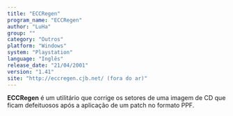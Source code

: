 ```yaml
---
title: "ECCRegen"
program_name: "ECCRegen"
author: "LuHa"
group: ""
category: "Outros"
platform: "Windows"
system: "Playstation"
language: "Inglês"
release_date: "21/04/2001"
version: "1.41"
site: "http://eccregen.cjb.net/ (fora do ar)"
---
```

<b>ECCRegen</b> é um utilitário que corrige os setores de uma imagem de CD que ficam defeituosos após a aplicação de um patch no formato PPF.
